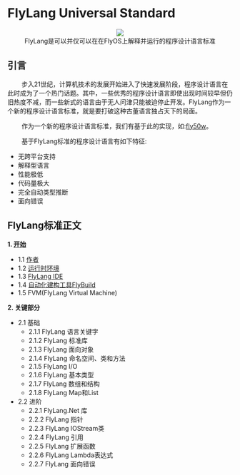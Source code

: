 # FlyLang Universal Standard

<p width=600px align=center>
<img align=center src="https://github.com/xingyujie/flyos/blob/master/img/flyos.png?raw=true" align=center/><br/>
FlyLang是可以并仅可以在在FlyOS上解释并运行的程序设计语言标准
</p>

## 引言
&nbsp;&nbsp;&nbsp;&nbsp;&nbsp;&nbsp;&nbsp;&nbsp;步入21世纪，计算机技术的发展开始进入了快速发展阶段，程序设计语言在此时成为了一个热门话题。其中，一些优秀的程序设计语言即使出现时间较早但仍旧热度不减，而一些新式的语言由于无人问津只能被迫停止开发。FlyLang作为一个新的程序设计语言标准，就是要打破这种古董语言独占天下的局面。

&nbsp;&nbsp;&nbsp;&nbsp;&nbsp;&nbsp;&nbsp;&nbsp;作为一个新的程序设计语言标准，我们有基于此的实现，如:[fly50w](https://github.com/FuckOS/fly50w)。

&nbsp;&nbsp;&nbsp;&nbsp;&nbsp;&nbsp;&nbsp;&nbsp;基于FlyLang标准的程序设计语言有如下特征:

- 无跨平台支持
- 解释型语言
- 性能极低
- 代码量极大
- 完全自动类型推断
- 面向错误

## FlyLang标准正文
**1. [开始](/1.开始/README.md)**
  - 1.1 [作者](/1.开始/1.1作者.md)
  - 1.2 [运行时环境](/1.开始/1.2运行时环境.md)
  - 1.3 [FlyLang IDE](/1.开始/1.3FlyLang_IDE.md)
  - 1.4 [自动化建构工具FlyBuild](/1.开始/1.4FlyBuild.md)
  - 1.5 FVM(FlyLang Virtual Machine)

**2. 关键部分**
  - 2.1 基础
    - 2.1.1 FlyLang 语言关键字
    - 2.1.2 FlyLang 标准库
    - 2.1.3 FlyLang 面向对象
    - 2.1.4 FlyLang 命名空间、类和方法
    - 2.1.5 FlyLang I/O
    - 2.1.6 FlyLang 基本类型
    - 2.1.7 FlyLang 数组和结构
    - 2.1.8 FlyLang Map和List
  - 2.2 进阶
    - 2.2.1 FlyLang.Net 库
    - 2.2.2 FlyLang 指针
    - 2.2.3 FlyLang IOStream类
    - 2.2.4 FlyLang 引用
    - 2.2.5 FlyLang 扩展函数
    - 2.2.6 FlyLang Lambda表达式
    - 2.2.7 FlyLang 面向错误
 
